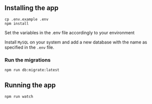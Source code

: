 ## Installing the app
```
cp .env.example .env
npm install
```

Set the variables in the .env file accordingly to your environment

Install `MySQL` on your system and add a new database with the name as specified in the `.env` file.

### Run the migrations
```bash
npm run db:migrate:latest
```

## Running the app
`npm run watch`